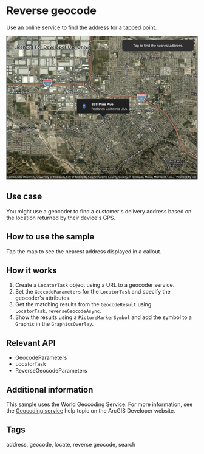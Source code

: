 # Reverse geocode

Use an online service to find the address for a tapped point.

![Image of reverse geocode](reversegeocode.jpg)

## Use case

You might use a geocoder to find a customer's delivery address based on the location returned by their device's GPS.

## How to use the sample

Tap the map to see the nearest address displayed in a callout.

## How it works

1. Create a `LocatorTask` object using a URL to a geocoder service.
2. Set the `GeocodeParameters` for the `LocatorTask` and specify the geocoder's attributes.
3. Get the matching results from the `GeocodeResult` using  `LocatorTask.reverseGeocodeAsync`.
4. Show the results using a `PictureMarkerSymbol` and add the symbol to a `Graphic` in the `GraphicsOverlay`.

## Relevant API

* GeocodeParameters
* LocatorTask
* ReverseGeocodeParameters

## Additional information

This sample uses the World Geocoding Service. For more information, see the [Geocoding service](https://developers.arcgis.com/documentation/mapping-apis-and-services/search/services/geocoding-service/) help topic on the ArcGIS Developer website.

## Tags

address, geocode, locate, reverse geocode, search
